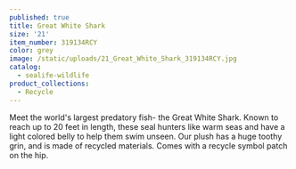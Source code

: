```yaml
---
published: true
title: Great White Shark
size: '21'
item_number: 319134RCY
color: grey
image: /static/uploads/21_Great_White_Shark_319134RCY.jpg
catalog:
  - sealife-wildlife
product_collections:
  - Recycle
---
```

Meet the world's largest predatory fish- the Great White Shark. Known to reach up to 20 feet in length, these seal hunters like warm seas and have a light colored belly to help them swim unseen. Our plush has a huge toothy grin, and is made of recycled materials. Comes with a recycle symbol patch on the hip.
